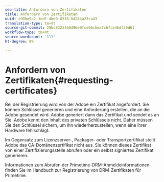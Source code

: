 ```yaml
---
seo-title: Anfordern von Zertifikaten
title: Anfordern von Zertifikaten
uuid: e99be9a2-1edf-4bd9-8338-84284a23ca43
translation-type: tm+mt
source-git-commit: 29bc8323460d9be0fce66cbea7c6fce46df20d61
workflow-type: tm+mt
source-wordcount: '111'
ht-degree: 0%

---
```



# Anfordern von Zertifikaten{#requesting-certificates}

Bei der Registrierung wird von der Adobe ein Zertifikat angefordert. Sie können Schlüssel generieren und eine Anforderung erstellen, die an die Adobe gesendet wird. Adobe generiert dann das Zertifikat und sendet es an Sie. Adobe kennt den Inhalt des privaten Schlüssels nicht. Daher müssen Sie den Schlüssel sichern, um ihn wiederherzustellen, wenn eine Ihrer Hardware fehlschlägt.

Im Gegensatz zum Lizenzserver-, Packager- oder Transportzertifikat stellt Adobe das CA-Domänenzertifikat nicht aus. Sie können dieses Zertifikat von einer Zertifizierungsstelle abrufen oder ein selbst signiertes Zertifikat generieren.

Informationen zum Abrufen der Primetime-DRM-Anmeldeinformationen finden Sie im Handbuch zur Registrierung von DRM-Zertifikaten für Primetime.
